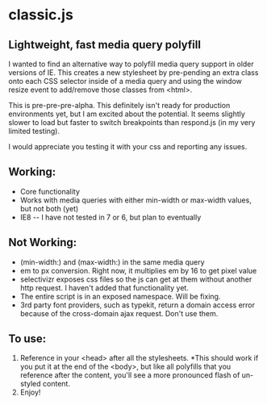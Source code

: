 classic.js
==========

Lightweight, fast media query polyfill
-------------------------------------

I wanted to find an alternative way to polyfill media query support in older versions of IE. This creates a new stylesheet by pre-pending an extra class onto each CSS selector inside of a media query and using the window resize event to add/remove those classes from &lt;html&gt;.

This is pre-pre-pre-alpha. This definitely isn't ready for production environments yet, but I am excited about the potential. It seems slightly slower to load but faster to switch breakpoints than respond.js (in my very limited testing).

I would appreciate you testing it with your css and reporting any issues.

Working:
--------
* Core functionality
* Works with media queries with either min-width or max-width values, but not both (yet)
* IE8 -- I have not tested in 7 or 6, but plan to eventually

Not Working:
------------
* (min-width:) and (max-width:) in the same media query
* em to px conversion. Right now, it multiplies em by 16 to get pixel value
* selectivizr exposes css files so the js can get at them without another http request. I haven't added that functionality yet.
* The entire script is in an exposed namespace. Will be fixing.
* 3rd party font providers, such as typekit, return a domain access error because of the cross-domain ajax request. Don't use them.

To use:
-------
1. Reference in your &lt;head&gt; after all the stylesheets. *This should work if you put it at the end of the &lt;body&gt;, but like all polyfills that you reference after the content, you'll see a more pronounced flash of un-styled content.
2. Enjoy!
